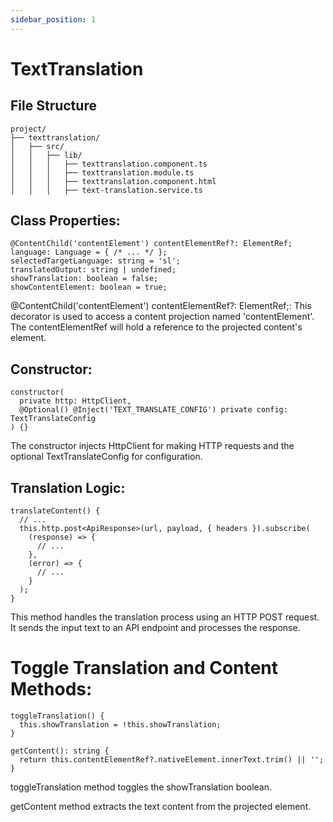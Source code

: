 ```yaml
---
sidebar_position: 1
---
```


# TextTranslation

## File Structure
```
project/
├── texttranslation/
│   ├── src/
│   │   ├── lib/
│   │   │   ├── texttranslation.component.ts
│   │   │   ├── texttranslation.module.ts
│   │   │   ├── texttranslation.component.html
│   │   │   ├── text-translation.service.ts
```

## Class Properties:
```
@ContentChild('contentElement') contentElementRef?: ElementRef;
language: Language = { /* ... */ };
selectedTargetLanguage: string = 'sl';
translatedOutput: string | undefined;
showTranslation: boolean = false;
showContentElement: boolean = true;
```
@ContentChild('contentElement') contentElementRef?: ElementRef;: This decorator is used to access a content projection named 'contentElement'. The contentElementRef will hold a reference to the projected content's element.

## Constructor:
```
constructor(
  private http: HttpClient,
  @Optional() @Inject('TEXT_TRANSLATE_CONFIG') private config: TextTranslateConfig
) {}
```
The constructor injects HttpClient for making HTTP requests and the optional TextTranslateConfig for configuration.

## Translation Logic:
```
translateContent() {
  // ...
  this.http.post<ApiResponse>(url, payload, { headers }).subscribe(
    (response) => {
      // ...
    },
    (error) => {
      // ...
    }
  );
}
```
This method handles the translation process using an HTTP POST request. It sends the input text to an API endpoint and processes the response.

# Toggle Translation and Content Methods:
```
toggleTranslation() {
  this.showTranslation = !this.showTranslation;
}

getContent(): string {
  return this.contentElementRef?.nativeElement.innerText.trim() || '';
}
```
toggleTranslation method toggles the showTranslation boolean.

getContent method extracts the text content from the projected element.